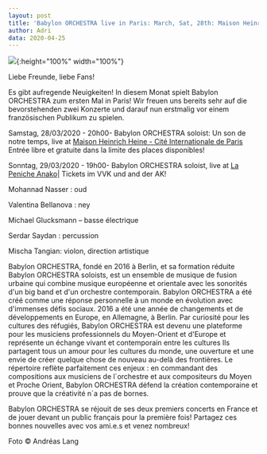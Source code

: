 ```yaml
---
layout: post
title: 'Babylon ORCHESTRA live in Paris: March, Sat, 28th: Maison Heinrich Heine | March, Sun, 29th: La Peniche Anako'
author: Adri
data: 2020-04-25
---
```

![](/styles/pictures/concerts/BO_concert_paris1_2_website.jpg){:height="100%" width="100%"}

Liebe Freunde, liebe Fans!

Es gibt aufregende Neuigkeiten!
In diesem Monat spielt Babylon ORCHESTRA zum ersten Mal in Paris! Wir freuen uns bereits sehr auf die bevorstehenden zwei Konzerte und darauf nun erstmalig vor einem französischen Publikum zu spielen.

Samstag, 28/03/2020 - 20h00-  Babylon ORCHESTRA soloist: Un son de notre temps, live at [Maison Heinrich Heine - Cité Internationale de Paris](https://www.maison-heinrich-heine.org/manifestations-culturelles/2020/mars/babylon-orchestra?lang=fr) 
Entrée libre et gratuite dans la limite des places disponibles!

Sonntag, 29/03/2020 - 19h00- Babylon ORCHESTRA soloist, live at [La Peniche Anako](https://penicheanako.org/agenda/2020-02-29-babylon-orchestra)| Tickets im VVK und and der AK!

Mohannad Nasser : oud 

Valentina Bellanova : ney 

Michael Glucksmann – basse électrique

Serdar Saydan : percussion

Mischa Tangian: violon, direction artistique

Babylon ORCHESTRA, fondé en 2016 à Berlin, et sa formation réduite Babylon ORCHESTRA soloists, est un ensemble de musique de fusion urbaine qui combine musique européenne et orientale avec les sonorités d'un big band et d'un orchestre contemporain.
Babylon ORCHESTRA a été créé comme une réponse personnelle à un monde en évolution avec d'immenses défis sociaux. 2016 a été une année de changements et de développements en Europe, en Allemagne, à Berlin. Par curiosité pour les cultures des réfugiés, Babylon ORCHESTRA est devenu une plateforme pour les musiciens professionnels du Moyen-Orient et d'Europe et représente un échange vivant et contemporain entre les cultures
Ils partagent tous un amour pour les cultures du monde, une ouverture et une envie de créer quelque chose de nouveau au-delà des frontières. Le répertoire reflète parfaitement ces enjeux : en commandant des compositions aux musiciens de l´orchestre et aux compositeurs du Moyen et Proche Orient, Babylon ORCHESTRA défend la création contemporaine et prouve que la créativité n´a pas de bornes. 

Babylon ORCHESTRA se réjouit de ses deux premiers concerts en France et de jouer devant un public français pour la première fois!
Partagez ces bonnes nouvelles avec vos ami.e.s et venez nombreux!

Foto © Andréas Lang
